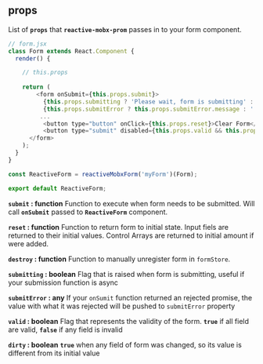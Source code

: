 ## props

List of **`props`** that **`reactive-mobx-prom`** passes in to your form component.

```javascript
// form.jsx
class Form extends React.Component {
  render() {

	// this.props 
	
    return (
		<form onSubmit={this.props.submit}>
		  {this.props.submitting ? 'Please wait, form is submitting' : ''}
		  {this.props.submitError ? this.props.submitError.message : ''} 
		 ...
		  <button type="button" onClick={this.props.reset}>Clear Form</button>
		  <button type="submit" disabled={this.props.valid && this.props.dirty}>Submit Form</button>
      </form>
    );
  }
}

const ReactiveForm = reactiveMobxForm('myForm')(Form); 

export default ReactiveForm;
```

**`submit` : function**
Function to execute when form needs to be submitted. Will call **`onSubmit`** passed to **`ReactiveForm`** component.

**`reset` : function**
Function to return form to initial state. Input fiels are returned to their initial values. Control Arrays are returned to initial amount if were added.

**`destroy` : function**
Function to manually unregister form in `formStore`.

**`submitting` : boolean**
Flag that is raised when form is submitting, useful if your submission function is async

**`submitError` : any**
If your `onSumit` function returned an rejected promise, the value with what it was rejected will be pushed to `submitError` property

**`valid` : boolean**
Flag that represents the validity of the form. **`true`** if all field are valid, **`false`** if any field is invalid

**`dirty` : boolean**
**`true`** when any field of form was changed, so its value is different from its initial value
